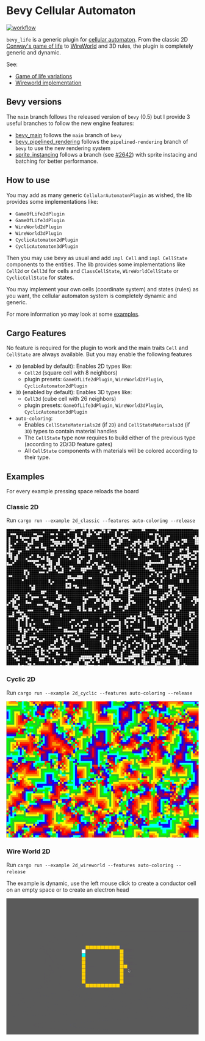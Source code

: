 <!-- cargo-sync-readme start -->

# Bevy Cellular Automaton

[![workflow](https://github.com/ManevilleF/bevy_life/actions/workflows/rust.yml/badge.svg)](https://github.com/ManevilleF/bevy_life/actions/workflows/rust.yml)

`bevy_life` is a generic plugin for [cellular automaton](https://en.wikipedia.org/wiki/Cellular_automaton).
From the classic 2D [Conway's game of life](https://en.wikipedia.org/wiki/Conway%27s_Game_of_Life) to [WireWorld](https://en.wikipedia.org/wiki/Wireworld) and 3D rules, the plugin is completely generic and dynamic.

See:
 - [Game of life variations](https://cs.stanford.edu/people/eroberts/courses/soco/projects/2008-09/modeling-natural-systems/gameOfLife2.html)
 - [Wireworld implementation](https://www.quinapalus.com/wi-index.html)
 
## Bevy versions

The `main` branch follows the released version of `bevy` (0.5) but I provide 3 useful branches to follow the new engine features:
- [bevy_main](https://github.com/ManevilleF/bevy_life/tree/feat/bevy_main) follows the `main` branch of `bevy`
- [bevy_pipelined_rendering](https://github.com/ManevilleF/bevy_life/tree/feat/bevy_pipelined_rendering) follows the `pipelined-rendering` branch of `bevy` to use the new rendering system
- [sprite_instancing](https://github.com/ManevilleF/bevy_life/tree/feat/sprite_instancing) follows a branch (see [#2642](https://github.com/bevyengine/bevy/pull/2642)) with sprite instacing and batching for better performance.

## How to use

You may add as many generic `CellularAutomatonPlugin` as wished, the lib provides some implementations like:
- `GameOfLife2dPlugin`
- `GameOfLife3dPlugin`
- `WireWorld2dPlugin`
- `WireWorld3dPlugin`
- `CyclicAutomaton2dPlugin`
- `CyclicAutomaton3dPlugin`

Then you may use bevy as usual and add `impl Cell` and `impl CellState`  components to the entities.
The lib provides some implementations like `Cell2d` or `Cell3d` for cells and `ClassCellState`, `WireWorldCellState` or `CyclicCellState` for states.

You may implement your own cells (coordinate system) and states (rules) as you want, the cellular automaton system is completely dynamic and generic.

For more information yo may look at some [examples](./examples).

## Cargo Features

No feature is required for the plugin to work and the main traits `Cell` and `CellState` are always available.
But you may enable the following features

- `2D` (enabled by default): Enables 2D types like:
  - `Cell2d` (square cell with 8 neighbors)
  - plugin presets: `GameOfLife2dPlugin`, `WireWorld2dPlugin`, `CyclicAutomaton2dPlugin`
- `3D` (enabled by default): Enables 3D types like:
    - `Cell3d` (cube cell with 26 neighbors)
    - plugin presets: `GameOfLife3dPlugin`, `WireWorld3dPlugin`, `CyclicAutomaton3dPlugin`
- `auto-coloring`:
  - Enables `CellStateMaterials2d` (if `2D`) and `CellStateMaterials3d` (if `3D`) types to contain material handles
  - The `CellState` type now requires to build either of the previous type (according to 2D/3D feature gates)
  - All `CellState` components with materials will be colored according to their type.


<!-- cargo-sync-readme end -->

## Examples

For every example pressing space reloads the board

### Classic 2D

Run `cargo run --example 2d_classic --features auto-coloring --release`

![Alt](./docs/2d_classic_demo.gif "classic demo gif")

### Cyclic 2D

Run `cargo run --example 2d_cyclic --features auto-coloring --release`

![Alt](./docs/2d_cyclic_demo.gif "cyclic demo gif")

### Wire World 2D

Run `cargo run --example 2d_wireworld --features auto-coloring --release`

The example is dynamic, use the left mouse click to create a conductor cell on an empty space or to create an electron head

![Alt](./docs/2d_wireworld_demo.gif "wireworld demo gif")